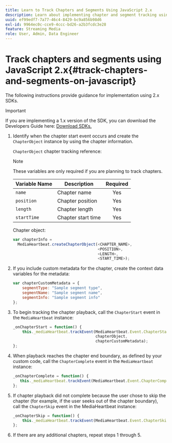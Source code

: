 ```yaml
---
title: Learn to Track Chapters and Segments Using JavaScript 2.x
description: Learn about implementing chapter and segment tracking using the Media SDK in browser apps (JS).
uuid: ef99edf7-7a77-46c4-8429-bc9a856b98d6
exl-id: 9964ec0c-cce9-4ccc-bd26-a2b3fcdc3e28
feature: Streaming Media
role: User, Admin, Data Engineer
---
```

# Track chapters and segments using JavaScript 2.x{#track-chapters-and-segments-on-javascript}

The following instructions provide guidance for implementation using 2.x SDKs.

>[!IMPORTANT]
>
> If you are implementing a 1.x version of the SDK, you can download the Developers Guide here: [Download SDKs.](/help/getting-started/download-sdks.md)

1. Identify when the chapter start event occurs and create the `ChapterObject` instance by using the chapter information.

    `ChapterObject` chapter tracking reference:  

    >[!NOTE]
    >
    >These variables are only required if you are planning to track chapters.

    | Variable Name | Description | Required |
    | --- | --- | :---: |
    | `name` | Chapter name | Yes |
    | `position` | Chapter position | Yes |
    | `length` | Chapter length | Yes |
    | `startTime` | Chapter start time | Yes |

    Chapter object:

    ```js
    var chapterInfo =  
      MediaHeartbeat.createChapterObject(<CHAPTER_NAME>,  
                                         <POSITION>,  
                                         <LENGTH>,  
                                         <START_TIME>);
    ```

1. If you include custom metadata for the chapter, create the context data variables for the metadata:

    ```js
    var chapterCustomMetadata = {
        segmentType: "Sample segment type",  
        segmentName: "Sample segment name",  
        segmentInfo: "Sample segment info"
    };
    ```

1. To begin tracking the chapter playback, call the `ChapterStart` event in the `MediaHeartbeat` instance:

    ```js
    _onChapterStart = function() {
        this._mediaHeartbeat.trackEvent(MediaHeartbeat.Event.ChapterStart,  
                                        chapterObject,  
                                        chapterCustomMetadata);
    };
    ```

1. When playback reaches the chapter end boundary, as defined by your custom code, call the `ChapterComplete` event in the `MediaHeartbeat` instance:

    ```js
    _onChapterComplete = function() {
       this._mediaHeartbeat.trackEvent(MediaHeartbeat.Event.ChapterComplete);
    };
    ```

1. If chapter playback did not complete because the user chose to skip the chapter (for example, if the user seeks out of the chapter boundary), call the `ChapterSkip` event in the MediaHeartbeat instance:

    ```js
    _onChapterSkip = function() {
        this._mediaHeartbeat.trackEvent(MediaHeartbeat.Event.ChapterSkip);
    };
    ```

1. If there are any additional chapters, repeat steps 1 through 5.
